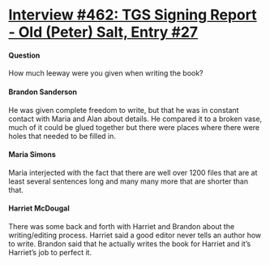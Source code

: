 # [Interview #462: TGS Signing Report - Old (Peter) Salt, Entry #27](https://www.theoryland.com/intvmain.php?i=462#27)

#### Question

How much leeway were you given when writing the book?

#### Brandon Sanderson

He was given complete freedom to write, but that he was in constant contact with Maria and Alan about details. He compared it to a broken vase, much of it could be glued together but there were places where there were holes that needed to be filled in.

#### Maria Simons

Maria interjected with the fact that there are well over 1200 files that are at least several sentences long and many many more that are shorter than that.

#### Harriet McDougal

There was some back and forth with Harriet and Brandon about the writing/editing process. Harriet said a good editor never tells an author how to write. Brandon said that he actually writes the book for Harriet and it’s Harriet’s job to perfect it.

